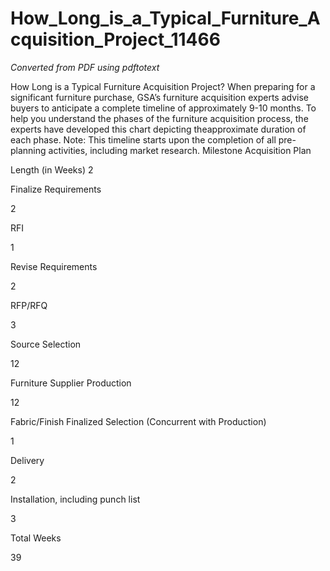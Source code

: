 # How_Long_is_a_Typical_Furniture_Acquisition_Project_11466

_Converted from PDF using pdftotext_

How Long is a Typical Furniture Acquisition Project?
When preparing for a significant furniture purchase, GSA’s furniture acquisition experts
advise buyers to anticipate a complete timeline of approximately 9-10 months. To help
you understand the phases of the furniture acquisition process, the experts have
developed this chart depicting the ​approximate ​duration of each phase.
Note: This timeline starts upon the completion of all pre-planning activities,
including market research.
Milestone
Acquisition Plan

Length
(in Weeks)
2

Finalize Requirements

2

RFI

1

Revise Requirements

2

RFP/RFQ

3

Source Selection

12

Furniture Supplier Production

12

Fabric/Finish Finalized Selection
(Concurrent with Production)

1

Delivery

2

Installation, including punch list

3

Total Weeks

39

